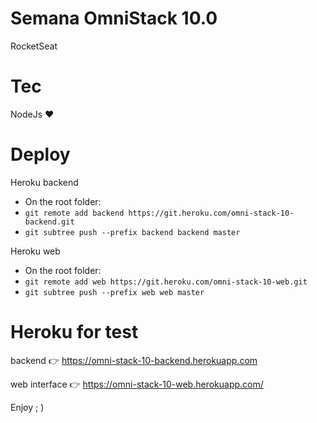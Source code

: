 # Semana OmniStack 10.0
RocketSeat

# Tec 
NodeJs
:heart:

# Deploy 
Heroku backend
  - On the root folder:
  - `git remote add backend https://git.heroku.com/omni-stack-10-backend.git`
  - `git subtree push --prefix backend backend master`

Heroku web 
  - On the root folder:
  - `git remote add web https://git.heroku.com/omni-stack-10-web.git`
  - `git subtree push --prefix web web master`

# Heroku for test
backend :point_right: https://omni-stack-10-backend.herokuapp.com 

web interface :point_right: https://omni-stack-10-web.herokuapp.com/


Enjoy ; )
